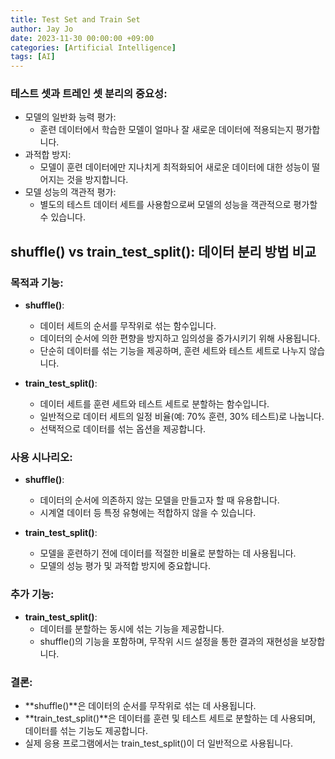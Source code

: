 ```yaml
---
title: Test Set and Train Set
author: Jay Jo
date: 2023-11-30 00:00:00 +09:00
categories: [Artificial Intelligence]
tags: [AI]
---
```


### 테스트 셋과 트레인 셋 분리의 중요성:

- 모델의 일반화 능력 평가:
  - 훈련 데이터에서 학습한 모델이 얼마나 잘 새로운 데이터에 적용되는지 평가합니다.
- 과적합 방지:
  - 모델이 훈련 데이터에만 지나치게 최적화되어 새로운 데이터에 대한 성능이 떨어지는 것을 방지합니다.
- 모델 성능의 객관적 평가:
  - 별도의 테스트 데이터 세트를 사용함으로써 모델의 성능을 객관적으로 평가할 수 있습니다.

## shuffle() vs train_test_split(): 데이터 분리 방법 비교

### 목적과 기능:

- **shuffle()**:
  - 데이터 세트의 순서를 무작위로 섞는 함수입니다.
  - 데이터의 순서에 의한 편향을 방지하고 임의성을 증가시키기 위해 사용됩니다.
  - 단순히 데이터를 섞는 기능을 제공하며, 훈련 세트와 테스트 세트로 나누지 않습니다.

- **train_test_split()**:
  - 데이터 세트를 훈련 세트와 테스트 세트로 분할하는 함수입니다.
  - 일반적으로 데이터 세트의 일정 비율(예: 70% 훈련, 30% 테스트)로 나눕니다.
  - 선택적으로 데이터를 섞는 옵션을 제공합니다.

### 사용 시나리오:

- **shuffle()**:
  - 데이터의 순서에 의존하지 않는 모델을 만들고자 할 때 유용합니다.
  - 시계열 데이터 등 특정 유형에는 적합하지 않을 수 있습니다.

- **train_test_split()**:
  - 모델을 훈련하기 전에 데이터를 적절한 비율로 분할하는 데 사용됩니다.
  - 모델의 성능 평가 및 과적합 방지에 중요합니다.

### 추가 기능:

- **train_test_split()**:
  - 데이터를 분할하는 동시에 섞는 기능을 제공합니다.
  - shuffle()의 기능을 포함하며, 무작위 시드 설정을 통한 결과의 재현성을 보장합니다.


### 결론:

- **shuffle()**은 데이터의 순서를 무작위로 섞는 데 사용됩니다.
- **train_test_split()**은 데이터를 훈련 및 테스트 세트로 분할하는 데 사용되며, 데이터를 섞는 기능도 제공합니다.
- 실제 응용 프로그램에서는 train_test_split()이 더 일반적으로 사용됩니다.
